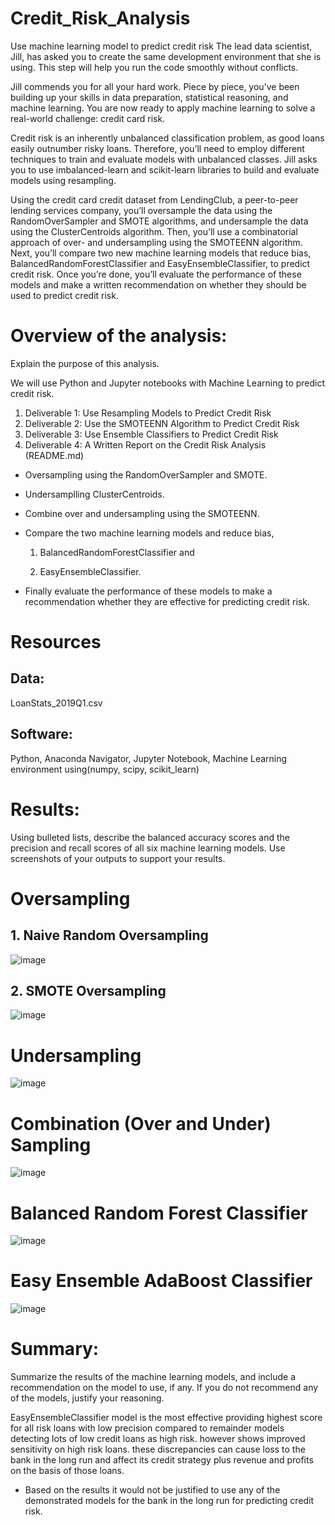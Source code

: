 # Credit_Risk_Analysis
Use machine learning model to predict credit risk
The lead data scientist, Jill, has asked you to create the same development environment that she is using. This step will help you run the code smoothly without conflicts.

Jill commends you for all your hard work. Piece by piece, you’ve been building up your skills in data preparation, statistical reasoning, and machine learning. You are now ready to apply machine learning to solve a real-world challenge: credit card risk.

Credit risk is an inherently unbalanced classification problem, as good loans easily outnumber risky loans. Therefore, you’ll need to employ different techniques to train and evaluate models with unbalanced classes. Jill asks you to use imbalanced-learn and scikit-learn libraries to build and evaluate models using resampling.

Using the credit card credit dataset from LendingClub, a peer-to-peer lending services company, you’ll oversample the data using the RandomOverSampler and SMOTE algorithms, and undersample the data using the ClusterCentroids algorithm. Then, you’ll use a combinatorial approach of over- and undersampling using the SMOTEENN algorithm. Next, you’ll compare two new machine learning models that reduce bias, BalancedRandomForestClassifier and EasyEnsembleClassifier, to predict credit risk. Once you’re done, you’ll evaluate the performance of these models and make a written recommendation on whether they should be used to predict credit risk.

# Overview of the analysis: 
Explain the purpose of this analysis.

We will use Python and Jupyter notebooks with Machine Learning to predict credit risk.

1. Deliverable 1: Use Resampling Models to Predict Credit Risk
2. Deliverable 2: Use the SMOTEENN Algorithm to Predict Credit Risk
3. Deliverable 3: Use Ensemble Classifiers to Predict Credit Risk
4. Deliverable 4: A Written Report on the Credit Risk Analysis (README.md)

- Oversampling using the RandomOverSampler and SMOTE.
- Undersamplling ClusterCentroids.
- Combine over and undersampling using the SMOTEENN.
- Compare the two machine learning models and reduce bias, 

    1. BalancedRandomForestClassifier and 

    2. EasyEnsembleClassifier.
    
- Finally evaluate the performance of these models to make a recommendation whether they are effective for predicting credit risk.

# Resources
## Data: 
LoanStats_2019Q1.csv


## Software: 
Python, Anaconda Navigator, Jupyter Notebook, Machine Learning environment using(numpy, scipy, scikit_learn)



# Results: 
Using bulleted lists, describe the balanced accuracy scores and the precision and recall scores of all six machine learning models. Use screenshots of your outputs to support your results.

# Oversampling
## 1. Naive Random Oversampling

![image](https://user-images.githubusercontent.com/96351897/166191116-975a23e9-92a1-4ee7-8986-4125429ea23a.png)


## 2. SMOTE Oversampling

![image](https://user-images.githubusercontent.com/96351897/166191132-a388e321-c018-4529-8082-ac0571e0009e.png)


# Undersampling

![image](https://user-images.githubusercontent.com/96351897/166191151-565714fe-0988-449a-a3fa-77a72e294477.png)



# Combination (Over and Under) Sampling

![image](https://user-images.githubusercontent.com/96351897/166191065-6ffce6ec-0b57-47f4-8de9-96ba8991895e.png)


# Balanced Random Forest Classifier

![image](https://user-images.githubusercontent.com/96351897/166191045-935f3d8d-b182-4f7a-98ff-7d4c9e3ce41b.png)


# Easy Ensemble AdaBoost Classifier

![image](https://user-images.githubusercontent.com/96351897/166191106-fb364132-3ceb-4810-9cf0-06ce8fc7bfbe.png)



# Summary: 
Summarize the results of the machine learning models, and include a recommendation on the model to use, if any. If you do not recommend any of the models, justify your reasoning.

EasyEnsembleClassifier model is the most effective providing highest score for all risk loans with low precision compared to remainder models detecting lots of low credit loans as high risk. however shows improved sensitivity on high risk loans. these discrepancies can cause loss to the bank in the long run and affect its credit strategy plus revenue and profits on the basis of those loans. 

 - Based on the results it would not be justified to use any of the demonstrated models for the bank in the long run for predicting credit risk.
